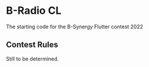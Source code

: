 # B-Radio CL

The starting code for the B-Synergy Flutter contest 2022

## Contest Rules

Still to be determined.
